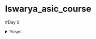 # Iswarya_asic_course
#Day 0
<details>
<summary>
    Yosys
  </summary>
  I installed Yosys using the following commands:
    
```
    
$ git clone https://github.com/YosysHQ/yosys.git
$ cd yosys-master 
$ sudo apt install make (If make is not installed please install it) 
$ sudo apt-get install build-essential clang bison flex \
    libreadline-dev gawk tcl-dev libffi-dev git \
    graphviz xdot pkg-config python3 libboost-system-dev \
    libboost-python-dev libboost-filesystem-dev zlib1g-dev
$ make config-gcc
$ make 
$ sudo make install

```

Below is the screenshot showing successful installation:

file:///home/iswarya/Pictures/Screenshots/Screenshot%20from%202023-07-31%2010-15-12.png

Below is the screenshot showing successful launch:

file:///home/iswarya/Pictures/Screenshots/Screenshot%20from%202023-07-31%2010-21-57.png

</details>
